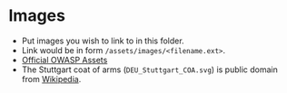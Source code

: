 # Images

- Put images you wish to link to in this folder.
- Link would be in form `/assets/images/<filename.ext>`.
- [Official OWASP Assets](https://owasp.org/www-policy/operational/branding#assets)
- The Stuttgart coat of arms (`DEU_Stuttgart_COA.svg`) is public domain from [Wikipedia](https://en.wikipedia.org/wiki/Stuttgart#/media/File:DEU_Stuttgart_COA.svg).

